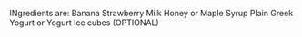 INgredients are:
Banana
Strawberry
Milk
Honey or Maple Syrup
Plain Greek Yogurt or Yogurt
Ice cubes (OPTIONAL)